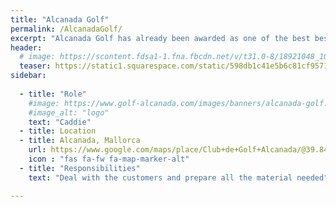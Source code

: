 ```yaml
---
title: "Alcanada Golf"
permalink: /AlcanadaGolf/
excerpt: "Alcanada Golf has already been awarded as one of the best best courses to play golf in Mallorca, Spain and Europe."
header:
  # image: https://scontent.fdsa1-1.fna.fbcdn.net/v/t31.0-8/18921048_1059498137483324_6729944453079430233_o.jpg?_nc_cat=110&_nc_ht=scontent.fdsa1-1.fna&oh=a66516ddf736aa714bea7534ae8b8542&oe=5CE6B245
  teaser: https://static1.squarespace.com/static/598db1c41e5b6c81cf957139/t/5a217b53ec212df72274e866/1512143708205/24696607721_0667279330_o.jpg?format=1500w
sidebar:  
  
  - title: "Role"
    #image: https://www.golf-alcanada.com/images/banners/alcanada-golf.png
    #image_alt: "logo"
    text: "Caddie"
  - title: Location
  - title: Alcanada, Mallorca
    url: https://www.google.com/maps/place/Club+de+Golf+Alcanada/@39.8418706,3.1678957,17z/data=!3m1!4b1!4m5!3m4!1s0x12962c10be56dbbb:0x1a90076fcd296a87!8m2!3d39.8418665!4d3.1700844
    icon : "fas fa-fw fa-map-marker-alt"
  - title: "Responsibilities"
    text: "Deal with the customers and prepare all the material needed"

---
```



